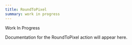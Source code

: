 ```yaml
---
title: RoundToPixel
summary: work in progress
---
```


Work In Progress

Documentation for the RoundToPixel action will appear here.